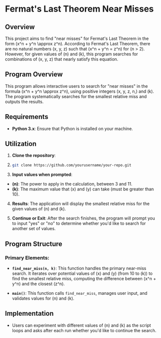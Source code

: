 # Fermat's Last Theorem Near Misses

## Overview
This project aims to find "near misses" for Fermat's Last Theorem in the form \(x^n + y^n \approx z^n\). According to Fermat's Last Theorem, there are no natural numbers \(x, y, z\) such that \(x^n + y^n = z^n\) for \(n > 2\). However, for given values of \(n\) and \(k\), this program searches for combinations of \(x, y, z\) that nearly satisfy this equation.

## Program Overview
This program allows interactive users to search for "near misses" in the formula \(x^n + y^n \approx z^n\), using positive integers \(x, y, z, n,\) and \(k\). The program systematically searches for the smallest relative miss and outputs the results.

## Requirements
- **Python 3.x**: Ensure that Python is installed on your machine.

## Utilization
1. **Clone the repository**:
2. 
   ```bash
   git clone https://github.com/yourusername/your-repo.git
3. **Input values when prompted**:
- **\(n\)**: The power to apply in the calculation, between 3 and 11.
- **\(k\)**: The maximum value that \(x\) and \(y\) can take (must be greater than 10).

4. **Results**: The application will display the smallest relative miss for the given values of \(n\) and \(k\).

5. **Continue or Exit**: After the search finishes, the program will prompt you to input "yes" or "no" to determine whether you'd like to search for another set of values.

## Program Structure
### Primary Elements:
- **`find_near_miss(n, k)`**: This function handles the primary near-miss search. It iterates over potential values of \(x\) and \(y\) (from 10 to \(k\)) to find the smallest relative miss, computing the difference between \(x^n + y^n\) and the closest \(z^n\).

- **`main()`**: This function calls `find_near_miss`, manages user input, and validates values for \(n\) and \(k\).

## Implementation
- Users can experiment with different values of \(n\) and \(k\) as the script loops and asks after each run whether you'd like to continue the search.
